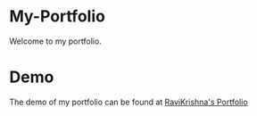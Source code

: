 # My-Portfolio
Welcome to my portfolio.

# Demo
The demo of my portfolio can be found at [RaviKrishna's Portfolio](https://bit.ly/ravikrishna-portgolio) 
